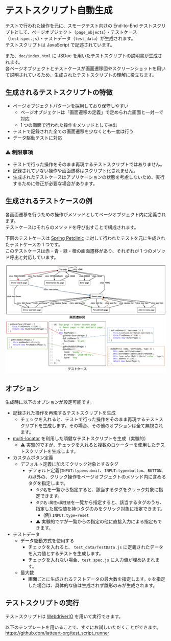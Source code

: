 # テストスクリプト自動生成

テストで行われた操作を元に、スモークテスト向けの End-to-End テストスクリプトとして、ページオブジェクト（`page_objects`）・テストケース（`test.spec.js`）・テストデータ（`test_data`）が生成されます。  
テストスクリプトは JavaScript で記述されています。

また、`doc/index.html` に JSDoc を用いたテストスクリプトの説明書が生成されます。  
各ページオブジェクトとテストケースが画面遷移図やスクリーンショットを用いて説明されているため、生成されたテストスクリプトの理解に役立ちます。

## 生成されるテストスクリプトの特徴

- ページオブジェクトパターンを採用しており保守しやすい
  - ページオブジェクトは「画面遷移の定義」で定められた画面と一対一で対応
  - 1 つの画面で行われた操作をメソッドとして抽出
- テストで記録された全ての画面遷移を少なくとも一度は行う
- データ駆動テストに対応

### :warning: 制限事項

- テストで行った操作をそのまま再現するテストスクリプトではありません。
- 記録されていない操作や画面遷移はスクリプト化されません。
- 生成されたテストケースはアプリケーションの状態を考慮しないため、実行するために修正が必要な場合があります。

## 生成されるテストケースの例

各画面遷移を行うための操作がメソッドとしてページオブジェクト内に定義されます。  
テストケースはそれらのメソッドを呼び出すことで構成されます。

下図のテストケースは [Spring Petclinic](https://projects.spring.io/spring-petclinic/) に対して行われたテストを元に生成されたテストケースの 1 つです。  
このテストケースは赤・青・緑・橙の画面遷移があり、それぞれが 1 つのメソッド呼出と対応しています。

![テストケース](images/test-case.png)

## オプション

生成時に以下のオプションが設定可能です。

- 記録された操作を再現するテストスクリプトを生成
  - チェックを入れると、テストで行った操作をそのまま再現するテストスクリプトを生成します。その場合、その他のオプションは全て無視されます。
- [multi-locator](https://github.com/latteart-org/multi-locator) を利用した頑健なテストスクリプトを生成（実験的）
  - :warning: 実験的ですが、チェックを入れると複数のロケーターを使用したテストスクリプトを生成します。
- カスタムボタン定義
  - デフォルト定義に加えてクリック対象とするタグ
    - デフォルト定義(`INPUT:type=submit`、`INPUT:type=button`、`BUTTON`、`A`)以外の、クリック操作をページオブジェクトのメソッド内に含めるタグを指定します。
      - `タグ名`を一覧から指定すると、該当するタグをクリック対象に指定できます。
      - `タグ名:属性=属性値`を一覧から指定すると、該当するタグのうち、指定した属性値を持つタグのみをクリック対象に指定できます。
        - (例) `INPUT:type=reset`
      - :warning: 実験的ですが一覧からの指定の他に直接入力による指定もできます。
- テストデータ
  - データ駆動方式を使用する
    - チェックを入れると、 `test_data/TestData.js` に定義されたデータを入力値とするテストを生成します。
    - チェックを入れない場合、`test.spec.js` に入力値が埋め込まれます。
  - 最大数
    - 画面ごとに生成されるテストデータの最大数を指定します。`0` を指定した場合は、具体的な値は生成されず雛形のみが生成されます。

## テストスクリプトの実行

テストスクリプトは [WebdriverIO](https://webdriver.io/) を用いて実行できます。

以下のテンプレートを用いることで、すぐにお試しいただくことができます。  
https://github.com/latteart-org/test_script_runner
